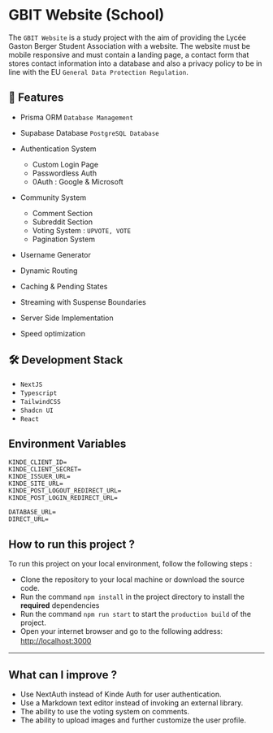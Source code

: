 
# GBIT Website (School)

The `GBIT Website` is a study project with the aim of providing the Lycée Gaston Berger Student Association with a website. The website must be mobile responsive and must contain a landing page, a contact form that stores contact information into a database and also a privacy policy to be in line with the EU `General Data Protection Regulation`.


## 🔄️ Features 

- Prisma ORM `Database Management`
- Supabase Database `PostgreSQL Database`
- Authentication System
  - Custom Login Page
  - Passwordless Auth
  - 0Auth : Google & Microsoft
      
- Community System
  - Comment Section
  - Subreddit Section
  - Voting System : `UPVOTE, VOTE`
  - Pagination System
- Username Generator
- Dynamic Routing
- Caching & Pending States
- Streaming with Suspense Boundaries
- Server Side Implementation
- Speed optimization

## 🛠️ Development Stack 

- `NextJS`
- `Typescript`
- `TailwindCSS`
- `Shadcn UI`
- `React`

## Environment Variables

```dotenv
KINDE_CLIENT_ID=
KINDE_CLIENT_SECRET=
KINDE_ISSUER_URL=
KINDE_SITE_URL=
KINDE_POST_LOGOUT_REDIRECT_URL=
KINDE_POST_LOGIN_REDIRECT_URL=

DATABASE_URL=
DIRECT_URL=
```

## How to run this project ?
To run this project on your local environment, follow the following steps : 
- Clone the repository to your local machine or download the source code.
- Run the command `npm install` in the project directory to install the **required** dependencies
- Run the command `npm run start` to start the `production build` of the project.
- Open your internet browser and go to the following address: [http://localhost:3000](http://localhost:3000)
  ㅤ
---

## What can I improve ?
- Use NextAuth instead of Kinde Auth for user authentication.
- Use a Markdown text editor instead of invoking an external library.
- The ability to use the voting system on comments.
- The ability to upload images and further customize the user profile.


